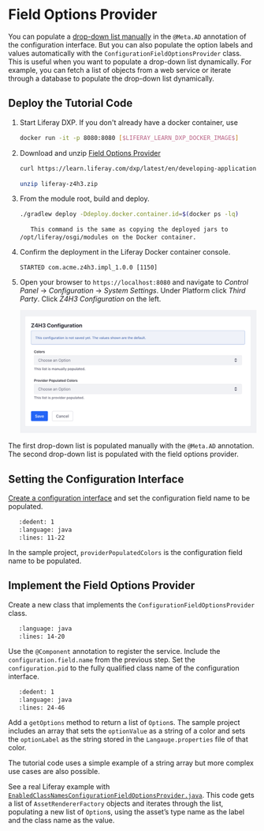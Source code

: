# Field Options Provider

You can populate a [drop-down list manually](./setting-and-accessing-configurations.html#implementing-a-dropdown-selection-ui) in the `@Meta.AD` annotation of the configuration interface. But you can also populate the option labels and values automatically with the `ConfigurationFieldOptionsProvider` class. This is useful when you want to populate a drop-down list dynamically. For example, you can fetch a list of objects from a web service or iterate through a database to populate the drop-down list dynamically.

## Deploy the Tutorial Code

1. Start Liferay DXP. If you don't already have a docker container, use

    ```bash
    docker run -it -p 8080:8080 [$LIFERAY_LEARN_DXP_DOCKER_IMAGE$]
    ```

1. Download and unzip [Field Options Provider](./liferay-z4h3.zip)

    ```bash
    curl https://learn.liferay.com/dxp/latest/en/developing-applications/core-frameworks/configurable-application/liferay-z4h3.zip -O
    ```

    ```bash
    unzip liferay-z4h3.zip
    ```

1. From the module root, build and deploy.

    ```bash
    ./gradlew deploy -Ddeploy.docker.container.id=$(docker ps -lq)
    ```

    ```note::
       This command is the same as copying the deployed jars to /opt/liferay/osgi/modules on the Docker container.
    ```

1. Confirm the deployment in the Liferay Docker container console.

    ```
    STARTED com.acme.z4h3.impl_1.0.0 [1150]
    ```

1. Open your browser to `https://localhost:8080` and navigate to *Control Panel* &rarr; *Configuration* &rarr; *System Settings*. Under Platform click *Third Party*. Click *Z4H3 Configuration* on the left.

    ![The settings UI shows two drop-down lists.](./field-options-provider/images/01.png)

The first drop-down list is populated manually with the `@Meta.AD` annotation. The second drop-down list is populated with the field options provider.

## Setting the Configuration Interface

[Create a configuration interface](./setting-and-accessing-configurations.html#creating-the-configuration-interface) and set the configuration field name to be populated.

```{literalinclude} ./field-options-provider/resources/liferay-z4h3.zip/z4h3-impl/src/main/java/com/acme/z4h3/internal/configuration/Z4H3Configuration.java
   :dedent: 1
   :language: java
   :lines: 11-22
```

In the sample project, `providerPopulatedColors` is the configuration field name to be populated.

## Implement the Field Options Provider

Create a new class that implements the `ConfigurationFieldOptionsProvider` class. 

```{literalinclude} ./field-options-provider/resources/liferay-z4h3.zip/z4h3-impl/src/main/java/com/acme/z4h3/internal/configuration/admin/definition/Z4H3ConfigurationFieldOptionsProvider.java
   :language: java
   :lines: 14-20
```

Use the `@Component` annotation to register the service. Include the `configuration.field.name` from the previous step. Set the `configuration.pid` to the fully qualified class name of the configuration interface.

```{literalinclude} ./field-options-provider/resources/liferay-z4h3.zip/z4h3-impl/src/main/java/com/acme/z4h3/internal/configuration/admin/definition/Z4H3ConfigurationFieldOptionsProvider.java
   :dedent: 1
   :language: java
   :lines: 24-46
```

Add a `getOptions` method to return a list of `Option`s. The sample project includes an array that sets the `optionValue` as a string of a color and sets the `optionLabel` as the string stored in the `Langauge.properties` file of that color.

The tutorial code uses a simple example of a string array but more complex use cases are also possible.

See a real Liferay example with [`EnabledClassNamesConfigurationFieldOptionsProvider.java`](https://github.com/liferay/liferay-portal/blob/master/modules/apps/asset/asset-auto-tagger-service/src/main/java/com/liferay/asset/auto/tagger/internal/configuration/admin/definition/EnabledClassNamesConfigurationFieldOptionsProvider.java). This code gets a list of `AssetRendererFactory` objects and iterates through the list, populating a new list of `Option`s, using the asset’s type name as the label and the class name as the value.
